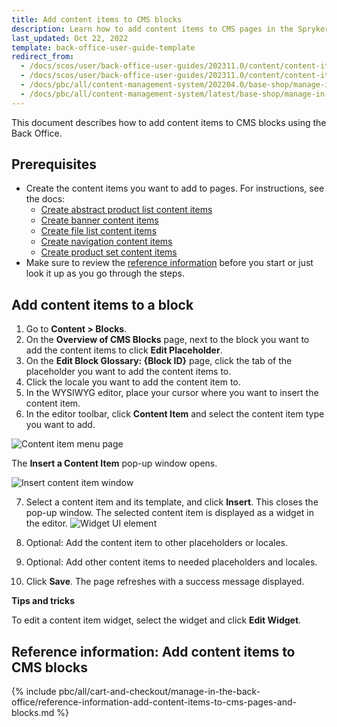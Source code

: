 ```yaml
---
title: Add content items to CMS blocks
description: Learn how to add content items to CMS pages in the Spryker Cloud Commerce OS Back Office
last_updated: Oct 22, 2022
template: back-office-user-guide-template
redirect_from:
  - /docs/scos/user/back-office-user-guides/202311.0/content/content-items/adding-content-items-to-cms-pages-and-blocks.html
  - /docs/scos/user/back-office-user-guides/202311.0/content/content-items/editing-content-items-in-cms-pages-and-blocks.html
  - /docs/pbc/all/content-management-system/202204.0/base-shop/manage-in-the-back-office/blocks/add-content-items-to-cms-blocks.html
  - /docs/pbc/all/content-management-system/latest/base-shop/manage-in-the-back-office/blocks/add-content-items-to-cms-blocks.html
---
```


This document describes how to add content items to CMS blocks using the Back Office.

## Prerequisites

- Create the content items you want to add to pages. For instructions, see the docs:
  - [Create abstract product list content items](/docs/pbc/all/content-management-system/{{page.version}}/base-shop/manage-in-the-back-office/content-items/create-abstract-product-list-content-items.html)
  - [Create banner content items](/docs/pbc/all/content-management-system/{{page.version}}/base-shop/manage-in-the-back-office/content-items/create-banner-content-items.html)  
  - [Create file list content items](/docs/pbc/all/content-management-system/{{page.version}}/base-shop/manage-in-the-back-office/content-items/create-file-list-content-items.html)
  - [Create navigation content items](/docs/pbc/all/content-management-system/{{page.version}}/base-shop/manage-in-the-back-office/content-items/create-navigation-content-items.html)
  - [Create product set content items](/docs/pbc/all/content-management-system/{{page.version}}/base-shop/manage-in-the-back-office/content-items/create-product-set-content-items.html)
- Make sure to review the [reference information](#reference-information-add-content-items-to-cms-blocks) before you start or just look it up as you go through the steps.

## Add content items to a block

1. Go to **Content&nbsp;<span aria-label="and then">></span> Blocks**.
2. On the **Overview of CMS Blocks** page, next to the block you want to add the content items to click  **Edit Placeholder**.
3. On the **Edit Block Glossary: {Block ID}** page, click the tab of the placeholder you want to add the content items to.
4. Click the locale you want to add the content item to.
5. In the WYSIWYG editor, place your cursor where you want to insert the content item.
6. In the editor toolbar, click **Content Item** and select the content item type you want to add.

![Content item menu page](https://spryker.s3.eu-central-1.amazonaws.com/docs/User+Guides/Back+Office+User+Guides/Content+Management+System/Content+Item+Widgets/Adding+Content+Item+Widgets+to+Pages+and+Blocks/content-item-menu-page.png)

The **Insert a Content Item** pop-up window opens.

![Insert content item window](https://spryker.s3.eu-central-1.amazonaws.com/docs/User+Guides/Back+Office+User+Guides/Content+Management+System/Content+Item+Widgets/Adding+Content+Item+Widgets+to+Pages+and+Blocks/insert-content-item-window.png)

7. Select a content item and its template, and click **Insert**.
    This closes the pop-up window. The selected content item is displayed as a widget in the editor.
![Widget UI element](https://spryker.s3.eu-central-1.amazonaws.com/docs/User+Guides/Back+Office+User+Guides/Content+Management+System/Content+Item+Widgets/Adding+Content+Item+Widgets+to+Pages+and+Blocks/widget-ui-element.png)
8. Optional: Add the content item to other placeholders or locales.
9. Optional: Add other content items to needed placeholders and locales.

10. Click **Save**.
    The page refreshes with a success message displayed.

**Tips and tricks**

To edit a content item widget, select the widget and click **Edit Widget**.

## Reference information: Add content items to CMS blocks


{% include pbc/all/cart-and-checkout/manage-in-the-back-office/reference-information-add-content-items-to-cms-pages-and-blocks.md %} <!-- To edit, see /_includes/pbc/all/cart-and-checkout/manage-in-the-back-office/reference-information-add-content-items-to-cms-pages-and-blocks.md -->
